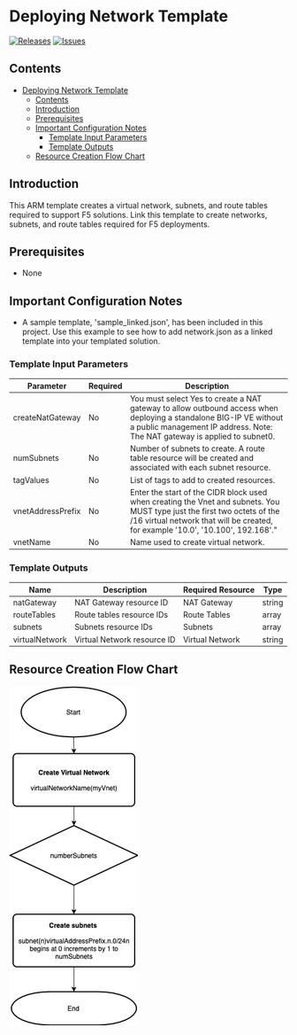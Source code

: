 
# Deploying Network Template

[![Releases](https://img.shields.io/github/release/f5networks/f5-azure-arm-templates-v2.svg)](https://github.com/f5networks/f5-azure-arm-templates-v2/releases)
[![Issues](https://img.shields.io/github/issues/f5networks/f5-azure-arm-templates-v2.svg)](https://github.com/f5networks/f5-azure-arm-templates-v2/issues)

## Contents

- [Deploying Network Template](#deploying-network-template)
  - [Contents](#contents)
  - [Introduction](#introduction)
  - [Prerequisites](#prerequisites)
  - [Important Configuration Notes](#important-configuration-notes)
    - [Template Input Parameters](#template-input-parameters)
    - [Template Outputs](#template-outputs)
  - [Resource Creation Flow Chart](#resource-creation-flow-chart)

## Introduction

This ARM template creates a virtual network, subnets, and route tables required to support F5 solutions. Link this template to create networks, subnets, and route tables required for F5 deployments.

## Prerequisites

 - None
 
## Important Configuration Notes

 - A sample template, 'sample_linked.json', has been included in this project. Use this example to see how to add network.json as a linked template into your templated solution.


### Template Input Parameters

| Parameter | Required | Description |
| --- | --- | --- |
| createNatGateway | No | You must select Yes to create a NAT gateway to allow outbound access when deploying a standalone BIG-IP VE without a public management IP address. Note: The NAT gateway is applied to subnet0. |
| numSubnets| No | Number of subnets to create. A route table resource will be created and associated with each subnet resource. |
| tagValues| No | List of tags to add to created resources. |
| vnetAddressPrefix | No | Enter the start of the CIDR block used when creating the Vnet and subnets.  You MUST type just the first two octets of the /16 virtual network that will be created, for example '10.0', '10.100', 192.168'." |
| vnetName| No | Name used to create virtual network. |

### Template Outputs

| Name | Description | Required Resource | Type |
| --- | --- | --- | --- |
| natGateway | NAT Gateway resource ID | NAT Gateway | string |
| routeTables | Route tables resource IDs | Route Tables | array |
| subnets | Subnets resource IDs | Subnets | array |
| virtualNetwork | Virtual Network resource ID | Virtual Network | string |


## Resource Creation Flow Chart

![Resource Creation Flow Chart](https://github.com/F5Networks/f5-azure-arm-templates-v2/blob/master/examples/images/azure-network-module.png)
